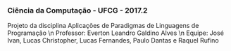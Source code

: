 ### Ciência da Computação - UFCG - 2017.2

Projeto da disciplina Aplicações de Paradigmas de Linguagens de Programação \n
Professor: Everton Leandro Galdino Alves \n
Equipe: José Ivan, Lucas Christopher, Lucas Fernandes, Paulo Dantas e Raquel Rufino

